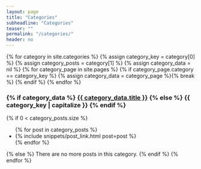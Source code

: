 ```yaml
---
layout: page
title: "Categories"
subheadline: "Categories"
teaser: ""
permalink: "/categories/"
header: no
---
```

{% for category in site.categories %}
{% assign category_key = category[0] %}
{% assign category_posts = category[1] %}
{% assign category_data = nil %}
{% for category_page in site.pages %}
{% if category_page.category == category_key %}
{% assign category_data = category_page %}{% break %}
{% endif %}
{% endfor %}
<h3 id="{{ category_key }}">
{% if category_data %}
<a href="{{ site.baseurl }}/blog/category/{{ category_key }}/" class="icon-alias-category">{{ category_data.title }}</a>
{% else %}
{{ category_key | capitalize }}
{% endif %}
</h3>
{% if 0 < category_posts.size %}
<ul>
{% for post in category_posts %}
<li>{% include snippets/post_link.html post=post %}</li>
{% endfor %}
</ul>
{% else %}
There are no more posts in this category.
{% endif %}
{% endfor %}
